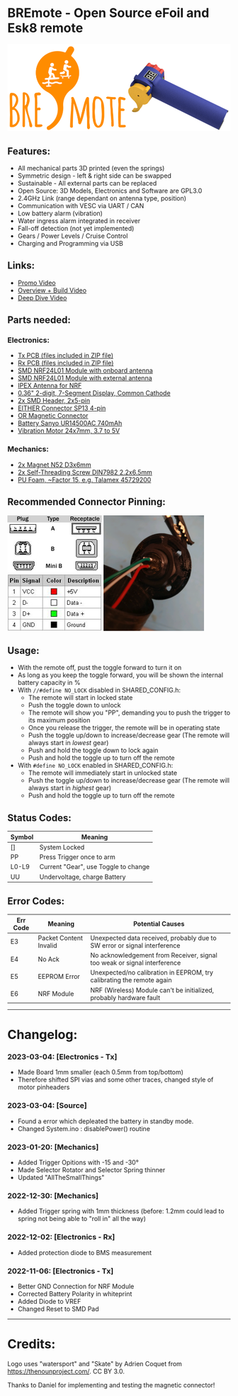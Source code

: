 # BREmote - Open Source eFoil and Esk8 remote
![Banner](https://github.com/Luddi96/BREmote/blob/main/img/banner.png)

## Features:
* All mechanical parts 3D printed (even the springs)
* Symmetric design - left & right side can be swapped
* Sustainable - All external parts can be replaced
* Open Source: 3D Models, Electronics and Software are GPL3.0
* 2.4GHz Link (range dependant on antenna type, position)
* Communication with VESC via UART / CAN
* Low battery alarm (vibration)
* Water ingress alarm integrated in receiver
* Fall-off detection (not yet implemented)
* Gears / Power Levels / Cruise Control
* Charging and Programming via USB

## Links:
* [Promo Video](https://youtu.be/fF5BHrkHTNA)
* [Overview + Build Video](https://youtu.be/kb76z3FXLc0)
* [Deep Dive Video](https://youtu.be/cdQ3Ppyngpk)

## Parts needed:
### Electronics:
* [Tx PCB (files included in ZIP file)](https://jlcpcb.com/)
* [Rx PCB (files included in ZIP file)](https://jlcpcb.com/)
* [SMD NRF24L01 Module with onboard antenna](https://de.aliexpress.com/item/1005004905334589.html)
* [SMD NRF24L01 Module with external antenna](https://de.aliexpress.com/item/1005004905334589.html)
* [IPEX Antenna for NRF](https://de.aliexpress.com/item/1005003399563785.html)
* [0.36" 2-digit, 7-Segment Display, Common Cathode](https://de.aliexpress.com/item/1005003639616635.html)
* [2x SMD Header, 2x5-pin](https://de.aliexpress.com/item/32336498109.html)
* [EITHER Connector SP13 4-pin](https://de.aliexpress.com/item/1005001891060229.html)
* [OR Magnetic Connector](https://de.aliexpress.com/item/4001283688823.html)
* [Battery Sanyo UR14500AC 740mAh](https://www.nkon.nl/de/sanyo-ur14500ac-740mah-1-52a-reclaimed.html)
* [Vibration Motor 24x7mm, 3.7 to 5V](https://de.aliexpress.com/item/1005004063804397.html)

### Mechanics:
* [2x Magnet N52 D3x6mm](https://www.ebay.de/itm/162903572491?var=461969545239)
* [2x Self-Threading Screw DIN7982 2.2x6.5mm](https://www.ebay.de/itm/272909463518?epid=17007662352)
* [PU Foam, ~Factor 15, e.g. Talamex 45729200](https://www.tradeinn.com/waveinn/en/talamex-pu-foam/138533717/p)

## Recommended Connector Pinning:
![Pinning1](https://github.com/Luddi96/BREmote/blob/main/img/pinning1.png) ![Pinning2](https://github.com/Luddi96/BREmote/blob/main/img/pinning2.png)

## Usage:
- With the remote off, pust the toggle forward to turn it on
- As long as you keep the toggle forward, you will be shown the internal battery capacity in %
- With `//#define NO_LOCK` disabled in SHARED_CONFIG.h:
	- The remote will start in locked state
	- Push the toggle down to unlock
	- The remote will show you "PP", demanding you to push the trigger to its maximum position
	- Once you release the trigger, the remote will be in operating state
	- Push the toggle up/down to increase/decrease gear (The remote will always start in *lowest* gear)
	- Push and hold the toggle down to lock again
	- Push and hold the toggle up to turn off the remote
- With `#define NO_LOCK` enabled in SHARED_CONFIG.h:
	- The remote will immediately start in unlocked state
	- Push the toggle up/down to increase/decrease gear  (The remote will always start in *highest* gear)
	- Push and hold the toggle up to turn off the remote

## Status Codes:
| Symbol | Meaning |
| --- | --- |
| [] |System Locked |
| PP |Press Trigger once to arm |
| L0-L9 |Current "Gear", use Toggle to change |
| UU |Undervoltage, charge Battery |

## Error Codes:
| Err Code | Meaning | Potential Causes |
| --- | --- | --- |
| E3 | Packet Content Invalid | Unexpected data received, probably due to SW error or signal interference |
| E4 | No Ack | No acknowledgement from Receiver, signal too weak or signal interference |
| E5 | EEPROM Error | Unexpected/no calibration in EEPROM, try calibrating the remote again |
| E6 | NRF Module | NRF (Wireless) Module can't be initialized, probably hardware fault |

---
# Changelog:

### 2023-03-04: [Electronics - Tx]
- Made Board 1mm smaller (each 0.5mm from top/bottom)
- Therefore shifted SPI vias and some other traces, changed style of motor pinheaders
### 2023-03-04: [Source]
- Found a error which depleated the battery in standby mode.
- Changed System.ino : disablePower() routine
### 2023-01-20: [Mechanics]
- Added Trigger Opitions with -15 and -30°
- Made Selector Rotator and Selector Spring thinner
- Updated "AllTheSmallThings"
### 2022-12-30: [Mechanics]
- Added Trigger spring with 1mm thickness (before: 1.2mm could lead to spring not being able to "roll in" all the way)
### 2022-12-02: [Electronics - Rx]
- Added protection diode to BMS measurement
### 2022-11-06: [Electronics - Tx]
- Better GND Connection for NRF Module
- Corrected Battery Polarity in whiteprint
- Added Diode to VREF
- Changed Reset to SMD Pad

---
# Credits:
Logo uses "watersport" and "Skate" by Adrien Coquet from https://thenounproject.com/. CC BY 3.0.

Thanks to Daniel for implementing and testing the magnetic connector!